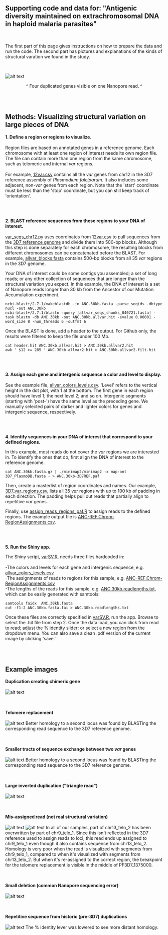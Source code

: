 ## Supporting code and data for: "Antigenic diversity maintained on extrachromosomal DNA in haploid malaria parasites"

<br>




The first part of this page gives instructions on how to prepare the data and run the code. The second part has pictures and explanations of the kinds of structural varation we found in the study.

<br>



![alt text](https://github.com/emily-ebel/varSV/blob/main/images/chr10_telo2.png)
<div align="center">
^ Four duplicated genes visible on one Nanopore read. ^                           
</div>


<br><br>
## Methods: Visualizing structural variation on large pieces of DNA

<b>1. Define a region or regions to visualize.</b> <br><br>
Region files are based on annotated genes in a reference genome. Each chromosome with at least one region of interest needs its own region file. The file can contain more than one region from the same chromosome, such as telomeric and internal <i>var</i> regions.
<br><br>For example, <a href="https://github.com/emily-ebel/varSV/blob/main/example-chrom12-ANC/12var.csv">12var.csv</a> contains all the <i>var</i> genes from chr12 in the 3D7 reference assembly of <i>Plasmodium falciparum</i>. It also includes some adjacent, non-<i>var</i> genes from each region. Note that the 'start' coordinate must be less than the 'stop' coordinate, but you can still keep track of 'orientation'.


<br>
<br>


<b>2. BLAST reference sequences from these regions to your DNA of interest.</b><br><br>
<a href="https://github.com/emily-ebel/varSV/blob/main/example-chrom12-ANC/var_seqs_chr12.py">var_seqs_chr12.py</a> uses coordinates from <a href="https://github.com/emily-ebel/varSV/blob/main/example-chrom12-ANC/12var.csv">12var.csv</a> to pull sequences from the <a href="https://github.com/emily-ebel/varSV/blob/main/example-chrom12-ANC/3D7_PlasmoDB.fasta">3D7 reference genome</a> and divide them into 500-bp blocks. Although this step is done separately for each chromosome, the resulting blocks from different chromosomes can be concatenated before the BLAST. For example, <a href="https://github.com/emily-ebel/varSV/blob/main/example-chrom12-ANC/allvar_blocks.fasta">allvar_blocks.fasta</a> contains 500-bp blocks from all 35 <i>var</i> regions in the 3D7 genome.

Your DNA of interest could be some contigs you assembled; a set of long reads; or any other collection of sequences that are longer than the structural variation you expect. In this example, the DNA of interest is a set of Nanopore reads longer than 30 kb from the Ancestor of our Mutation Accumulation experiment. 
```
ncbi-blast+/2.7.1/makeblastdb -in ANC.30kb.fasta -parse_seqids -dbtype nucl -out ANC.30kb 
ncbi-blast+/2.7.1/blastn -query [allvar_seqs_chunks_040721.fasta] -task blastn -db ANC.30kb -out ANC.30kb.allvar.hit -evalue 0.00001 -word_size 8 -num_threads 6 -outfmt 6 
```

Once the BLAST is done, add a header to the output. For Github only, the results were filtered to keep the file under 100 Mb. 

```
cat header.hit ANC.30kb.allvar.hit > ANC.30kb.allvar2.hit
awk ' $12 >= 285 ' ANC.30kb.allvar2.hit > ANC.30kb.allvar2.filt.hit
```


<br>
<br>

<b>3. Assign each gene and intergenic sequence a color and level to display.</b><br><br>
See the example file, <a href="https://github.com/emily-ebel/varSV/blob/main/example-chrom12-ANC/allvar_colors_levels.csv">allvar_colors_levels.csv</a>. 'Level' refers to the vertical height in the dot plot, with 1 at the bottom. The first gene in each region should have level 1; the next level 2; and so on. Intergenic segments (starting with 'post-') have the same level as the preceding gene. We manually selected pairs of darker and lighter colors for genes and intergenic sequence, respectively.

<br>
<br>

<b>4. Identify sequences in your DNA of interest that correspond to your defined regions.</b> 

In this example, most reads do not cover the <i>var</i> regions we are interested in. To identify the ones that do, first align the DNA of interest to the reference genome. 
```
cat ANC.30kb.fasta.gz | ./minimap2/minimap2 -x map-ont 3D7_PlasmoDB.fasta - > ANC.30kb-3D7REF.paf
```

Then, create a masterlist of region coordinates and names. Our example, <a href="https://github.com/emily-ebel/varSV/blob/main/example-chrom12-ANC/3D7_var_regions.csv">3D7_var_regions.csv</a>, lists all 35 <i>var</i> regions with up to 100 kb of padding in each direction. The padding helps pull out reads that partially align to repetitive <i>var</i> genes. 

Finally, use <a href="https://github.com/emily-ebel/varSV/blob/main/example-chrom12-ANC/assign_reads_regions_paf.R">assign_reads_regions_paf.R</a> to assign reads to the defined regions. The example output file is <a href="https://github.com/emily-ebel/varSV/blob/main/example-chrom12-ANC/ANC-REF.Chrom-RegionAssignments.csv">ANC-REF.Chrom-RegionAssignments.csv</a>.

<br>
<br>

<b>5. Run the Shiny app.</b> 

The Shiny script, <a href="https://github.com/emily-ebel/varSV/blob/main/varSV.R">varSV.R</a>, needs three files hardcoded in:<br>
<br>-The colors and levels for each gene and intergenic sequence, e.g. <a href="https://github.com/emily-ebel/varSV/blob/main/example-chrom12-ANC/allvar_colors_levels.csv">allvar_colors_levels.csv</a>
<br>-The assignments of reads to regions for this sample, e.g. <a href="https://github.com/emily-ebel/varSV/blob/main/example-chrom12-ANC/ANC-REF.Chrom-RegionAssignments.csv">ANC-REF.Chrom-RegionAssignments.csv</a>
<br>-The lengths of the reads for this sample, e.g. <a href="https://github.com/emily-ebel/varSV/blob/main/example-chrom12-ANC/ANC.30kb.readlengths.txt">ANC.30kb.readlengths.txt</a>, which can be easily generated with samtools: 
 ```
samtools faidx  ANC.30kb.fasta
cut -f1-2 ANC.30kb.fasta.fai > ANC.30kb.readlengths.txt
 ```
 
Once these files are correctly specified in <a href="https://github.com/emily-ebel/varSV/blob/main/varSV.R">varSV.R</a>, run the app. Browse to select the .hit file from step 2. Once the data load, you can click from read to read; adjust the % identity slider; or select a new region from the dropdown menu. You can also save a clean .pdf version of the current image by clicking 'save.'

<br><br>
## Example images ## 

<b>Duplication creating chimeric gene</b> <br><br>
![alt text](https://github.com/emily-ebel/varSV/blob/main/images/duplication-creating-chimera.png)
<br><br><br>

<b>Telomere replacement</b> <br><br>
![alt text](https://github.com/emily-ebel/varSV/blob/main/images/telomere-replacement.png)
Better homology to a second locus was found by BLASTing the corresponding read sequence to the 3D7 reference genome.
<br><br><br>

<b>Smaller tracts of sequence exchange between two <i>var</i> genes</b> <br><br>
![alt text](https://github.com/emily-ebel/varSV/blob/main/images/var-chunk-replaced.png)
Better homology to a second locus was found by BLASTing the corresponding read sequence to the 3D7 reference genome.
<br><br><br>

<b>Large inverted duplication ("triangle read")</b> <br><br>
![alt text](https://github.com/emily-ebel/varSV/blob/main/images/triangle.png)
<br><br><br>

<b>Mis-assigned read (not real structural variation)</b> <br><br>
![alt text](https://github.com/emily-ebel/varSV/blob/main/images/misassigned-read.png)
![alt text](https://github.com/emily-ebel/varSV/blob/main/images/reassigned-read.png)
In all of our samples, part of chr13_telo_2 has been overwritten by part of chr9_telo_1. Since this isn't reflected in the 3D7 reference used to assign reads to loci, this read ends up assigned to chr9_telo_1 even though it also contains sequence from chr13_telo_2. Homology is very poor when the read is visualized with segments from chr9_telo_1, compared to when it's visualized with segments from chr13_telo_2. But when it's re-assigned to the correct region, the breakpoint for the telomere replacement is visible in the middle of PF3D7_1375000.
<br><br><br>

<b>Small deletion (common Nanopore sequencing error)</b> <br><br>
![alt text](https://github.com/emily-ebel/varSV/blob/main/images/deletion.png)
<br><br><br>


<b>Repetitive sequence from historic (pre-3D7) duplications</b> <br><br>
![alt text](https://github.com/emily-ebel/varSV/blob/main/images/distant-homology.png)
The % identity lever was lowered to see more distant homology.
<br><br><br>



